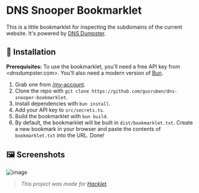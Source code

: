 # DNS Snooper Bookmarklet

This is a little bookmarklet for inspecting the subdomains of the current website. It's powered by [DNS Dumpster](https://dnsdumpster.com/).

## 🔧 Installation

**Prerequisites:** To use the bookmarklet, you'll need a free API key from <dnsdumpster.com>. You'll also need a modern version of [Bun](http://bun.sh/).

1. Grab one from [/my-account](https://dnsdumpster.com/my-account/).
2. Clone the repo with `git clone https://github.com/gusruben/dns-snooper-bookmarklet`.
3. Install dependencies with `bun install`.
4. Add your API key to `src/secrets.ts`.
5. Build the bookmarklet with `bun build`.
6. By default, the bookmarklet will be built in `dist/bookmarklet.txt`. Create a new bookmark in your browser and paste the contents of `bookmarklet.txt` into the URL. Done!

## 🖼️ Screenshots

![image](https://github.com/user-attachments/assets/4a14848b-fe5b-43d8-8f3f-164d37f82273)


> *This project was made for [Hacklet](http://hacklet.hackclub.com/).*
